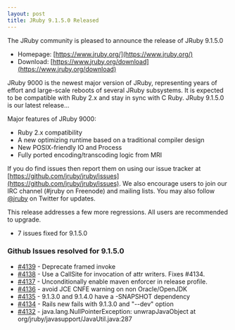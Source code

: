 ```yaml
---
layout: post
title: JRuby 9.1.5.0 Released
---
```

The JRuby community is pleased to announce the release of JRuby 9.1.5.0

- Homepage: [https://www.jruby.org/](https://www.jruby.org/)
- Download: [https://www.jruby.org/download](https://www.jruby.org/download)

JRuby 9000 is the newest major version of JRuby, representing years of effort and large-scale reboots of several JRuby subsystems.  It is expected to be compatible with Ruby 2.x and stay in sync with C Ruby.  JRuby 9.1.5.0 is our latest release...

Major features of JRuby 9000:

- Ruby 2.x compatibility
- A new optimizing runtime based on a traditional compiler design
- New POSIX-friendly IO and Process
- Fully ported encoding/transcoding logic from MRI

If you do find issues then report them on using our issue tracker at [https://github.com/jruby/jruby/issues](https://github.com/jruby/jruby/issues). We also encourage users to join our IRC channel (#jruby on Freenode) and mailing lists. You may also follow [@jruby](https://twitter.com/jruby) on Twitter for updates.

This release addresses a few more regressions.  All users are recommended to upgrade.

- 7 issues fixed for 9.1.5.0

### Github Issues resolved for 9.1.5.0

<ul>
<li><a href="https://github.com/jruby/jruby/pull/4139">#4139</a> - Deprecate framed invoke</li>
<li><a href="https://github.com/jruby/jruby/pull/4138">#4138</a> - Use a CallSite for invocation of attr writers. Fixes #4134.</li>
<li><a href="https://github.com/jruby/jruby/pull/4137">#4137</a> - Unconditionally enable maven enforcer in release profile.</li>
<li><a href="https://github.com/jruby/jruby/issues/4136">#4136</a> - avoid JCE CNFE warning on non Oracle/OpenJDK</li>
<li><a href="https://github.com/jruby/jruby/issues/4135">#4135</a> - 9.1.3.0 and 9.1.4.0 have a -SNAPSHOT dependency</li>
<li><a href="https://github.com/jruby/jruby/issues/4134">#4134</a> - Rails new fails with 9.1.3.0 and "--dev" option</li>
<li><a href="https://github.com/jruby/jruby/issues/4132">#4132</a> - java.lang.NullPointerException: unwrapJavaObject at org/jruby/javasupport/JavaUtil.java:287</li>
</ul>
